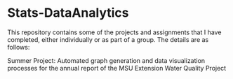 # Stats-DataAnalytics
This repository contains some of the projects and assignments that I have completed, either individually or as part of a group. The details are as follows:

Summer Project: Automated graph generation and data visualization processes for the annual report of the MSU Extension Water Quality Project


